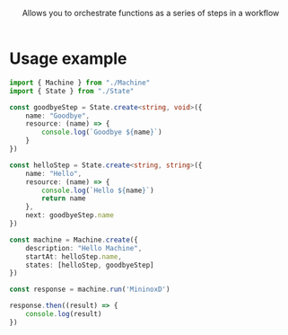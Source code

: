 <p align="center">
  Allows you to orchestrate functions as a series of steps in a workflow
  <br />
  <br />
</p>

# Usage example

```typescript
import { Machine } from "./Machine"
import { State } from "./State"

const goodbyeStep = State.create<string, void>({
    name: "Goodbye",
    resource: (name) => {
        console.log(`Goodbye ${name}`)
    }
})

const helloStep = State.create<string, string>({
    name: "Hello",
    resource: (name) => {
        console.log(`Hello ${name}`)
        return name
    },
    next: goodbyeStep.name
})

const machine = Machine.create({
    description: "Hello Machine",
    startAt: helloStep.name,
    states: [helloStep, goodbyeStep]
})

const response = machine.run('MininoxD')

response.then((result) => {
    console.log(result)
})

```